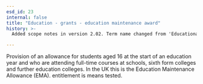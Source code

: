 ```yaml
---
esd_id: 23
internal: false
title: "Education - grants - education maintenance award"
history: >-
  Added scope notes in version 2.02. Term name changed from 'Educational awards and benefits - education maintenance award' to 'Education - grants - education maintenance award' in version 3.00.

---
```


Provision of an allowance for students aged 16 at the start of an education year and who are attending full-time courses at schools, sixth form colleges and further education colleges.
In the UK this is the Education Maintenance Allowance (EMA). entitlement is means tested.

